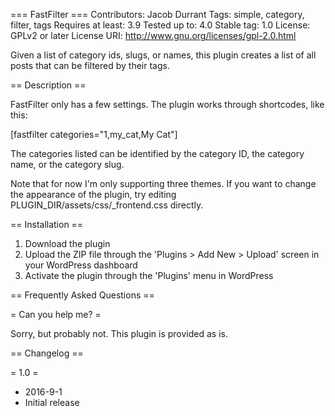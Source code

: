 === FastFilter ===
Contributors: Jacob Durrant
Tags: simple, category, filter, tags
Requires at least: 3.9
Tested up to: 4.0
Stable tag: 1.0
License: GPLv2 or later
License URI: http://www.gnu.org/licenses/gpl-2.0.html

Given a list of category ids, slugs, or names, this plugin creates a list of
all posts that can be filtered by their tags.

== Description ==

FastFilter only has a few settings. The plugin works through shortcodes, like
this:

[fastfilter categories="1,my_cat,My Cat"]

The categories listed can be identified by the category ID, the category name,
or the category slug.

Note that for now I'm only supporting three themes. If you want to change the
appearance of the plugin, try editing PLUGIN_DIR/assets/css/_frontend.css
directly.

== Installation ==

1. Download the plugin
1. Upload the ZIP file through the 'Plugins > Add New > Upload' screen in your
   WordPress dashboard
1. Activate the plugin through the 'Plugins' menu in WordPress

== Frequently Asked Questions ==

= Can you help me? =

Sorry, but probably not. This plugin is provided as is.

== Changelog ==

= 1.0 =
* 2016-9-1
* Initial release
